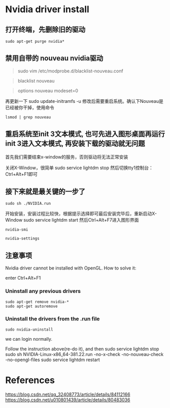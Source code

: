 # Nvidia driver install
## 打开终端，先删除旧的驱动

	sudo apt-get purge nvidia*
## 禁用自带的 nouveau nvidia驱动
	
>sudo vim /etc/modprobe.d/blacklist-nouveau.conf

>blacklist nouveau

>options nouveau modeset=0

再更新一下
	sudo update-initramfs -u
修改后需要重启系统。确认下Nouveau是已经被你干掉，使用命令

	lsmod | grep nouveau
## 重启系统至init 3文本模式, 也可先进入图形桌面再运行init 3进入文本模式, 再安装下载的驱动就无问题

首先我们需要结束x-window的服务，否则驱动将无法正常安装

关闭X-Window，很简单
	sudo service lightdm stop
然后切换tty1控制台：Ctrl+Alt+F1即可
## 接下来就是最关键的一步了
	sudo sh ./NVIDIA.run
开始安装，安装过程比较快，根据提示选择即可最后安装完毕后，重新启动X-Window
	sudo service lightdm start
然后Ctrl+Alt+F7进入图形界面

	nvidia-smi

	nvidia-settings
## 注意事项
Nvidia driver cannot be installed with OpenGL.
How to solve it:

enter Ctrl+Alt+F1

### Uninstall any previous drivers
	sudo apt-get remove nvidia-*
	sudo apt-get autoremove
### Uninstall the drivers from the .run file
	sudo nvidia-uninstall
we can login normally.

Follow the instruction above(re-do it), and then
	sudo service lightdm stop
	sudo sh NVIDIA-Linux-x86_64-381.22.run -no-x-check -no-nouveau-check -no-opengl-files
	sudo service lightdm restart


# References

https://blog.csdn.net/qq_32408773/article/details/84112166
https://blog.csdn.net/u010801439/article/details/80483036


